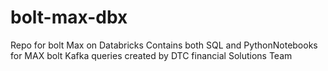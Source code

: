 # bolt-max-dbx
Repo for bolt Max on Databricks
Contains both SQL and PythonNotebooks for MAX bolt Kafka queries created by DTC financial Solutions Team
